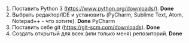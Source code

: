 1. Поставить Python 3 (https://www.python.org/downloads/).  **Done**  
2. Выбрать редактор/IDE и установить (PyCharm, Sublime Text, Atom, Notepad++ - что хотите). **Done** PyCharm  
3. Поставить себе git (https://git-scm.com/downloads). **Done**  
4. Создать открытый для всех (или только меня) репозиторий. **Done**  
